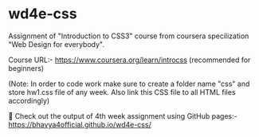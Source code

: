 # wd4e-css

Assignment of "Introduction to CSS3" course from coursera specilization "Web Design for everybody".

Course URL:- https://www.coursera.org/learn/introcss (recommended for beginners) 

(Note: In order to code work make sure to create a folder name "css" and store hw1.css file of any week. Also link this CSS file to all HTML files accordingly)

🤩 Check out the output of 4th week assignment using GitHub pages:- https://bhavya4official.github.io/wd4e-css/
